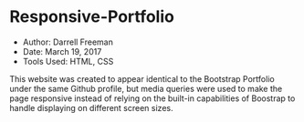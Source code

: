 # Responsive-Portfolio

- Author:  Darrell Freeman
- Date:  March 19, 2017
- Tools Used:  HTML, CSS

This website was created to appear identical to the Bootstrap Portfolio under the same Github profile, but media queries were used to make the page responsive instead of relying on the built-in capabilities of Boostrap to handle displaying on different screen sizes.
